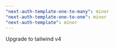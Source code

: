 ```yaml
---
"next-auth-template-one-to-many": minor
"next-auth-template-one-to-one": minor
"next-auth-template": minor
---
```


Upgrade to tailwind v4
